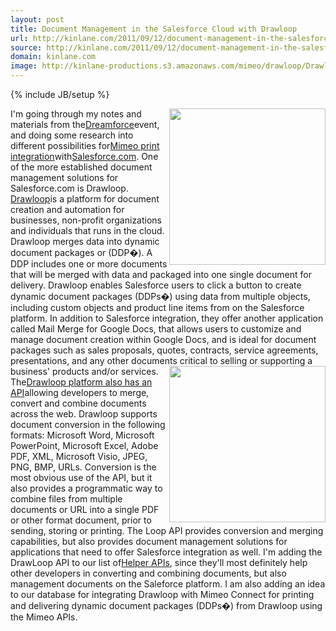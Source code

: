 ```yaml
---
layout: post
title: Document Management in the Salesforce Cloud with Drawloop
url: http://kinlane.com/2011/09/12/document-management-in-the-salesforce-cloud-with-drawloop/
source: http://kinlane.com/2011/09/12/document-management-in-the-salesforce-cloud-with-drawloop/
domain: kinlane.com
image: http://kinlane-productions.s3.amazonaws.com/mimeo/drawloop/Drawloop-Logo.jpg
---
```

{% include JB/setup %}

<p>
     <a href="http://www.drawloop.com/" target="_blank"><img src="http://kinlane-productions.s3.amazonaws.com/mimeo/drawloop/Drawloop-Logo.jpg" alt="" width="250" align="right" /></a>I'm going through my notes and materials from the<a title="Dreamforce" href="http://www.kinlane.com/2011/08/getting-ready-for-dreamforce-this-week-in-san-francisco/">Dreamforce</a>event, and doing some research into different possibilities for<a title="Mimeo print integration" href="http://developer.mimeo.com/">Mimeo print integration</a>with<a href="http://www.salesforce.com/">Salesforce.com</a>. One of the more established document management solutions for Salesforce.com is Drawloop. <a href="http://www.drawloop.com/" target="_blank">Drawloop</a>is a platform for document creation and automation for businesses, non-profit organizations and individuals that runs in the cloud. Drawloop merges data into dynamic document packages or (DDP�). A DDP includes one or more documents that will be merged with data and packaged into one single document for delivery. Drawloop enables Salesforce users to click a button to create dynamic document packages (DDPs�) using data from multiple objects, including custom objects and product line items from on the Salesforce platform. In addition to Salesforce integration, they offer another application called Mail Merge for Google Docs, that allows users to customize and manage document creation within Google Docs, and is ideal for document packages such as sales proposals, quotes, contracts, service agreements, presentations, and any other documents critical to selling or supporting a business' products and/or services. <a href="http://www.drawloop.com/" target="_blank"><img src="http://kinlane-productions.s3.amazonaws.com/mimeo/drawloop/drawlooo-docs-to-and-from-salesforce.png" alt="" width="250" align="right" /></a>The<a href="http://www.drawloop.com/loop-api/">Drawloop platform also has an API</a>allowing developers to merge, convert and combine documents across the web. Drawloop supports document conversion in the following formats: Microsoft Word, Microsoft PowerPoint, Microsoft Excel, Adobe PDF, XML, Microsoft Visio, JPEG, PNG, BMP, URLs. Conversion is the most obvious use of the API, but it also provides a programmatic way to combine files from multiple documents or URL into a single PDF or other format document, prior to sending, storing or printing. The Loop API provides conversion and merging capabilities, but also provides document management solutions for applications that need to offer Salesforce integration as well. I'm adding the DrawLoop API to our list of<a title="Helper APIs" href="http://developer.mimeo.com/community/helper-apis.php">Helper APIs</a>, since they'll most definitely help other developers in converting and combining documents, but also management documents on the Saleforce platform. I am also adding an idea to our database for integrating Drawloop with Mimeo Connect for printing and delivering dynamic document packages (DDPs�) from Drawloop using the Mimeo APIs.
</p>